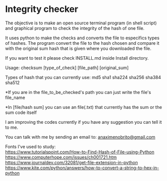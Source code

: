 # Integrity checker

The objective is to make an open source terminal program (in shell script) and graphical program to check the integrity of the hash
of one file.

It uses python to make the checks and converts the file to especifics types of hashes. The program convert the file
to the hash chosen and compare it with the original sum hash that is given where you downloaded the file.

If you want to test it please check INSTALL.md inside Install directory.

Usage:
  checksum [type_of_check] [file_path]  [original_sum]

Types of hash that you can currently use:
  md5
  sha1
  sha224
  sha256
  sha384
  sha512

*If you are in the file_to_be_checked's path you can just write the file's file_name

*In [file/hash sum] you can use an file(.txt) that currently has the sum or the sum code itself

I am improving the codes currently if you have any suggestion you can tell it to me.

You can talk with me by sending an email to: anaximenobrito@gmail.com

Fonts I've used to study: <br>
  https://www.tutorialspoint.com/How-to-Find-Hash-of-File-using-Python <br>
  https://www.computerhope.com/issues/ch001721.htm <br>
  https://www.journaldev.com/32081/get-file-extension-in-python <br>
  https://www.kite.com/python/answers/how-to-convert-a-string-to-hex-in-python <br>
